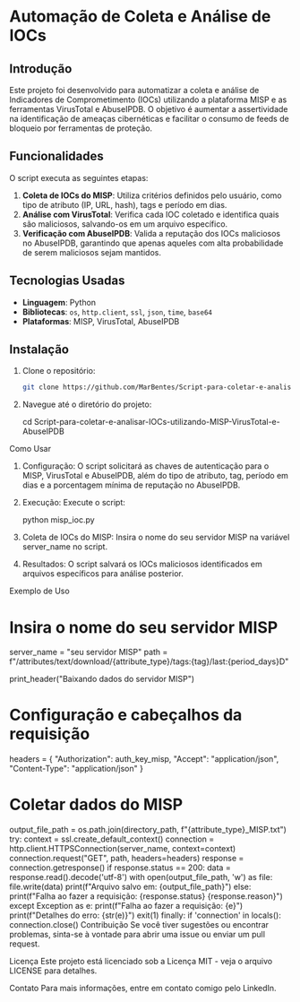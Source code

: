 # Automação de Coleta e Análise de IOCs

## Introdução

Este projeto foi desenvolvido para automatizar a coleta e análise de Indicadores de Comprometimento (IOCs) utilizando a plataforma MISP e as ferramentas VirusTotal e AbuseIPDB. O objetivo é aumentar a assertividade na identificação de ameaças cibernéticas e facilitar o consumo de feeds de bloqueio por ferramentas de proteção.

## Funcionalidades

O script executa as seguintes etapas:

1. **Coleta de IOCs do MISP**: Utiliza critérios definidos pelo usuário, como tipo de atributo (IP, URL, hash), tags e período em dias.
2. **Análise com VirusTotal**: Verifica cada IOC coletado e identifica quais são maliciosos, salvando-os em um arquivo específico.
3. **Verificação com AbuseIPDB**: Valida a reputação dos IOCs maliciosos no AbuseIPDB, garantindo que apenas aqueles com alta probabilidade de serem maliciosos sejam mantidos.

## Tecnologias Usadas

- **Linguagem**: Python
- **Bibliotecas**: `os`, `http.client`, `ssl`, `json`, `time`, `base64`
- **Plataformas**: MISP, VirusTotal, AbuseIPDB

## Instalação

1. Clone o repositório:
   ```bash
   git clone https://github.com/MarBentes/Script-para-coletar-e-analisar-IOCs-utilizando-MISP-VirusTotal-e-AbuseIPDB.git
   
2. Navegue até o diretório do projeto:

   cd Script-para-coletar-e-analisar-IOCs-utilizando-MISP-VirusTotal-e-AbuseIPDB

Como Usar

1. Configuração: O script solicitará as chaves de autenticação para o MISP, VirusTotal e AbuseIPDB, além do tipo de atributo, tag, período em dias e a porcentagem mínima de reputação no AbuseIPDB.

2. Execução: Execute o script:

   python misp_ioc.py

4. Coleta de IOCs do MISP: Insira o nome do seu servidor MISP na variável server_name no script.

5. Resultados: O script salvará os IOCs maliciosos identificados em arquivos específicos para análise posterior.

Exemplo de Uso

# Insira o nome do seu servidor MISP
server_name = "seu servidor MISP"
path = f"/attributes/text/download/{attribute_type}/tags:{tag}/last:{period_days}D"

print_header("Baixando dados do servidor MISP")

# Configuração e cabeçalhos da requisição
headers = {
    "Authorization": auth_key_misp,
    "Accept": "application/json",
    "Content-Type": "application/json"
}

# Coletar dados do MISP
output_file_path = os.path.join(directory_path, f"{attribute_type}_MISP.txt")
try:
    context = ssl.create_default_context()
    connection = http.client.HTTPSConnection(server_name, context=context)
    connection.request("GET", path, headers=headers)
    response = connection.getresponse()
    if response.status == 200:
        data = response.read().decode('utf-8')
        with open(output_file_path, 'w') as file:
            file.write(data)
        print(f"Arquivo salvo em: {output_file_path}")
    else:
        print(f"Falha ao fazer a requisição: {response.status} {response.reason}")
except Exception as e:
    print(f"Falha ao fazer a requisição: {e}")
    print(f"Detalhes do erro: {str(e)}")
    exit(1)
finally:
    if 'connection' in locals():
        connection.close()
Contribuição
Se você tiver sugestões ou encontrar problemas, sinta-se à vontade para abrir uma issue ou enviar um pull request.

Licença
Este projeto está licenciado sob a Licença MIT - veja o arquivo LICENSE para detalhes.

Contato
Para mais informações, entre em contato comigo pelo LinkedIn.
